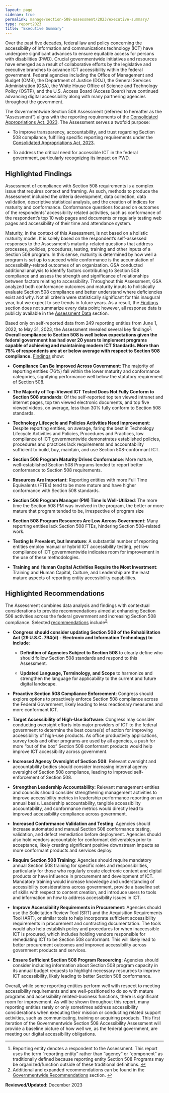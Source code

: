 ```yaml
---
layout: page
sidenav: true
permalink: manage/section-508-assessment/2023/executive-summary/
type: report2023
title: "Executive Summary"
---
```

Over the past five decades, federal law and policy concerning the accessibility of information and communications technology (ICT) have undergone significant advances to ensure equitable access for persons with disabilities (PWD). Crucial governmentwide initiatives and resources have emerged as a result of collaborative efforts by the legislative and executive branches to advance ICT accessibility within the federal government. Federal agencies including the Office of Management and Budget (OMB), the Department of Justice (DOJ), the General Services Administration (GSA), the White House Office of Science and Technology Policy (OSTP), and the U.S. Access Board (Access Board) have continued advancing digital accessibility along with many partnering agencies throughout the government.

The Governmentwide Section 508 Assessment (referred to hereafter as the “Assessment”) aligns with the reporting requirements of the <a href="https://www.congress.gov/bill/117th-congress/house-bill/2617" target="_blank">Consolidated Appropriations Act, 2023</a>. The Assessment serves a twofold purpose: 

* To improve transparency, accountability, and trust regarding Section 508 compliance, fulfilling specific reporting requirements under the <a href="https://www.congress.gov/bill/117th-congress/house-bill/2617" target="_blank">Consolidated Appropriations Act, 2023</a>. 

* To address the critical need for accessible ICT in the federal government, particularly recognizing its impact on PWD.

## Highlighted Findings
Assessment of compliance with Section 508 requirements is a complex issue that requires context and framing. As such, methods to produce the Assessment included the criteria development, data collection, data validation, descriptive statistical analysis, and the creation of indices for maturity and conformance. Conformance questions focused on outcomes of the respondents’ accessibility related activities, such as conformance of the respondent’s top 10 web pages and documents or regularly testing web pages and accessibility of their time and attendance system.

Maturity, in the context of this Assessment, is not based on a holistic maturity model. It is solely based on the respondent’s self-assessed responses to the Assessment’s maturity-related questions that address processes, policies, procedures, testing, training and other inputs of a Section 508 program. In this sense, maturity is determined by how well a program is set up to succeed while conformance is the accumulation of accessibility-related outcomes of an organization. GSA conducted additional analysis to identify factors contributing to Section 508 compliance and assess the strength and significance of relationships between factors relating to accessibility. Throughout this Assessment, GSA analyzed both conformance outcomes and maturity inputs to holistically evaluate Section 508 compliance and better understand where deficiencies exist and why. Not all criteria were statistically significant for this inaugural year, but we expect to see trends in future years. As a result, the [Findings]({{site.baseurl}}/manage/section-508-assessment/2023/findings/) section does not summarize every data point; however, all response data is publicly available in the [Assessment Data]({{site.baseurl}}/manage/section-508-assessment/2023/assessment-data/) section.

Based only on self-reported data from 249 reporting entities from June 1, 2022, to May 31, 2023, the Assessment revealed several key findings<sup><a href="#fn1" id="fr1">1</a></sup>: <strong>Overall compliance to Section 508 is well below expectations given the federal government has had over 20 years to implement programs capable of achieving and maintaining modern ICT Standards. More than 75% of respondents are at or below average with respect to Section 508 compliance.</strong> [Findings]({{site.baseurl}}/manage/section-508-assessment/2023/findings/) show:

* <strong>Compliance Can Be Improved Across Government</strong>: The majority of reporting entities (76%) fall within the lower maturity and conformance categories, signifying performance well below the statutory requirement of Section 508.

* <strong>The Majority of Top-Viewed ICT Tested Does Not Fully Conform to Section 508 standards</strong>: Of the self-reported top ten viewed intranet and internet pages, top ten viewed electronic documents, and top five viewed videos, on average, less than 30% fully conform to Section 508 standards.  

* <strong>Technology Lifecycle and Policies Activities Need Improvement</strong>: Despite reporting entities, on average, faring the best in Technology Lifecycle Activities and Policies, Procedures and Practices, low compliance of ICT governmentwide demonstrates established policies, procedures and practices lack requirements and accountability sufficient to build, buy, maintain, and use Section 508-conformant ICT.

* <strong>Section 508 Program Maturity Drives Conformance</strong>: More mature, well-established Section 508 Programs tended to report better conformance to Section 508 requirements.

* <strong>Resources Are Important</strong>: Reporting entities with more Full Time Equivalents (FTEs) tend to be more mature and have higher conformance with Section 508 standards. 

* <strong>Section 508 Program Manager (PM) Time Is Well-Utilized</strong>: The more time the Section 508 PM was involved in the program, the better or more mature that program tended to be, irrespective of program size

* <strong>Section 508 Program Resources Are Low Across Government</strong>: Many reporting entities lack Section 508 FTEs, hindering Section 508-related work.

* <strong>Testing Is Prevalent, but Immature</strong>: A substantial number of reporting entities employ manual or hybrid ICT accessibility testing, yet low compliance of ICT governmentwide indicates room for improvement in the use of these methodologies.

* <strong>Training and Human Capital Activities Require the Most Investment</strong>: Training and Human Capital, Culture, and Leadership are the least mature aspects of reporting entity accessibility capabilities.

## Highlighted Recommendations
The Assessment combines data analysis and findings with contextual considerations to provide recommendations aimed at enhancing Section 508 activities across the federal government and increasing Section 508 compliance. Selected [recommendations]({{site.baseurl}}/manage/section-508-assessment/2023/recommendations/) include<sup><a href="#fn2" id="fr2">2</a></sup>:

* <strong>Congress should consider updating Section 508 of the Rehabilitation Act (29 U.S.C. 794(d) - Electronic and Information Technology) to include</strong>: 
  
  * <strong>Definition of Agencies Subject to Section 508</strong> to clearly define who should follow Section 508 standards and respond to this Assessment. 

  * <strong>Updated Language, Terminology, and Scope</strong> to harmonize and strengthen the language for applicability to the current and future digital landscape.

* <strong>Proactive Section 508 Compliance Enforcement</strong>: Congress should explore options to proactively enforce Section 508 compliance across the Federal Government, likely leading to less reactionary measures and more conformant ICT.

* <strong>Target Accessibility of High-Use Software</strong>: Congress may consider conducting oversight efforts into major providers of ICT to the federal government to determine the best course(s) of action for improving accessibility of high-use products. As office productivity applications, survey tools and other programs are used by all agencies, a push for more “out of the box” Section 508 conformant products would help improve ICT accessibility across government.

* <strong>Increased Agency Oversight of Section 508</strong>: Relevant oversight and accountability bodies should consider increasing internal agency oversight of Section 508 compliance, leading to improved self-enforcement of Section 508. 

* <strong>Strengthen Leadership Accountability</strong>: Relevant management entities and councils should consider strengthening management activities to improve accessibility metrics in leadership performance reporting on an annual basis. Leadership accountability, tangible accessibility accountability, and conformance metrics would directly lead to improved accessibility compliance across government. 

* <strong>Increased Conformance Validation and Testing</strong>: Agencies should increase automated and manual Section 508 conformance testing, validation, and defect remediation before deployment. Agencies should also hold vendors accountable for conformant deliverables prior to acceptance, likely creating significant positive downstream impacts as more conformant products and services deploy.

* <strong>Require Section 508 Training</strong>: Agencies should require mandatory annual Section 508 training for specific roles and responsibilities, particularly for those who regularly create electronic content and digital products or have influence in procurement and development of ICT. Mandatory training would increase knowledge and understanding of accessibility considerations across government, provide a baseline set of skills with respect to content creation, and introduce users to tools and information on how to address accessibility issues in ICT.

* <strong>Improve Accessibility Requirements in Procurement</strong>: Agencies should use the Solicitation Review Tool (SRT) and the Acquisition Requirements Tool (ART), or similar tools to help incorporate sufficient accessibility requirements in procurement and contracting documentation. The tools would also help establish policy and procedures for when inaccessible ICT is procured, which includes holding vendors responsible for remediating ICT to be Section 508 conformant. This will likely lead to better procurement outcomes and improved accessibility across government products and services.

* <strong>Ensure Sufficient Section 508 Program Resourcing</strong>: Agencies should consider including information about Section 508 program capacity in its annual budget requests to highlight necessary resources to improve ICT accessibility, likely leading to better Section 508 conformance.

Overall, while some reporting entities perform well with respect to meeting accessibility requirements and are well-positioned to do so with mature programs and accessibility related-business functions, there is significant room for improvement. As will be shown throughout this report, many reporting entities rarely or only sometimes address accessibility considerations when executing their mission or conducting related support activities, such as communicating, training or acquiring products. This first iteration of the Governmentwide Section 508 Accessibility Assessment will provide a baseline picture of how well we, as the federal government, are meeting our digital accessibility obligations. 

--- 

<div>
    <h2 style="position: absolute; clip: rect(0 0 0 0); visibility: hidden; opacity: 0;" id="footnote-label">Footnotes</h2>
    <ol start="1">
        <li id="fn1">Reporting entity denotes a respondent to the Assessment. This report uses the term “reporting entity” rather than “agency” or “component” as traditionally defined because reporting entity Section 508 Programs may be organized/function outside of these traditional definitions. <a href="#fr1" aria-label="Back to content">↩</a></li>
        <li id="fn2">Additional and expanded recommendations can be found in the <a href="{{base.siteurl}}/manage/section-508-assessment/2023/recommendations/">Governmentwide Recommendations</a> section. <a href="#fr2" aria-label="Back to content">↩</a></li>
    </ol>
</div>

**Reviewed/Updated**: December 2023